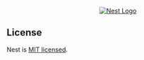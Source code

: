 <p align="center">
  <a href="http://tenafriq.com/" target="blank"><img src="https://tenafriq.com/_next/static/media/tenafriq_large.5ba9a92d.svg" alt="Nest Logo" /></a>
</p>

## License

Nest is [MIT licensed](https://github.com/nestjs/nest/blob/master/LICENSE).
